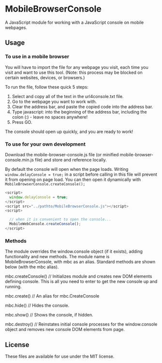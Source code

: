 # MobileBrowserConsole
A JavaScript module for working with a JavaScript console on mobile webpages.

## Usage

### To use in a mobile browser
You will have to import the file for any webpage you visit, each time you visit and want to use this tool. (Note: this process may be blocked on certain websites, devices, or browsers.)

To run the file, follow these quick 5 steps:

1. Select and copy all of the text in the url4console.txt file.
2. Go to the webpage you want to work with.
3. Clear the address bar, and paste the copied code into the address bar.
4. Type javascript: into the beginning of the address bar, including the colon (:) - leave no spaces anywhere!
5. Press GO.

The console should open up quickly, and you are ready to work!

### To use for your own development
Download the mobile-browser-console.js file (or minified mobile-browser-console.min.js file) and store and reference locally.

By default the console will open when the page loads. Writing <code>window.delayConsole = true;</code> in a script before calling in this file will prevent it from opening on page load.
You can then open it dynamically with <code>MobileBrowserConsole.createConsole();</code>

```javascript
<script>
  window.delayConsole = true;
</script>
<script src="../pathto/MobileBrowserConsole.js"></script>
<script>

  // when it is convenient to open the console...
  MobileWebConsole.createConsole();
</script>
```

### Methods
The module overrides the window.console object (if it exists), adding functionality and new methods. The module name is MobileBrowserConsole, with mbc as an alias. Standard methods are shown below (with the mbc alias).

mbc.createConsole() // Initializes module and creates new DOM elements defining console. This is all you need to enter to get the new console up and running.

mbc.create() // An alias for mbc.CreateConsole

mbc.hide() // Hides the console.

mbc.show() // Shows the console, if hidden.

mbc.destroy() // Reinstates initial console processes for the window.console object and removes new console DOM elements from page.

## License
These files are available for use under the MIT license.
